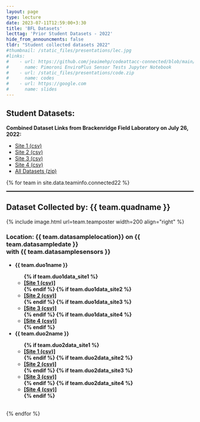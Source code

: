 ```yaml
---
layout: page
type: lecture
date: 2023-07-11T12:59:00+3:30
title: 'BFL Datasets'
lecttag: 'Prior Student Datasets - 2022'
hide_from_announcments: false
tldr: "Student collected datasets 2022"
#thumbnail: /static_files/presentations/lec.jpg
#links: 
#    - url: https://github.com/jeaimehp/codeattacc-connected/blob/main/Notebook/EnviroPlus-test-example.ipynb
#      name: Pimoroni EnviroPlus Sensor Tests Jupyter Notebook
#    - url: /static_files/presentations/code.zip
#      name: codes
#    - url: https://google.com
#      name: slides
---
```

## Student Datasets:

**Combined Dataset Links from Brackenridge Field Laboratory on July 26, 2022:**
- [Site 1 (csv)](https://github.com/jeaimehp/codeattacc-connected/blob/main/static_files/group_datasets/connected22/site-1_all.csv)
- [Site 2 (csv)](https://github.com/jeaimehp/codeattacc-connected/blob/main/static_files/group_datasets/connected22/site-2_all.csv)
- [Site 3 (csv)](https://github.com/jeaimehp/codeattacc-connected/blob/main/static_files/group_datasets/connected22/site-3_all.csv)
- [Site 4 (csv)](https://github.com/jeaimehp/codeattacc-connected/blob/main/static_files/group_datasets/connected22/site-4_all.csv)
- [All Datasets (zip)](https://github.com/jeaimehp/codeattacc-connected/blob/main/static_files/group_datasets/connected22/all-site-datasets.zip)


{% for team in site.data.teaminfo.connected22 %}
<div style="border-top: 2px solid black;">
<h2>Dataset Collected by: {{ team.quadname }}</h2>
{% include image.html url=team.teamposter width=200 align="right" %}
<h3>Location: {{ team.datasamplelocation}} on {{ team.datasampledate }} <br> with {{ team.datasamplesensors }}</h3>




<ul style="font-weight: bold;">
  <li> {{ team.duo1name }} </li>
    <ul>
    {% if team.duo1data_site1 %}
      <li><a href="https://github.com/jeaimehp/codeattacc-connected/blob/main{{ team.duo1data_site1 }}">[Site 1 (csv)]</a></li>
    {% endif %}
    {% if team.duo1data_site2 %}
     <li><a href="https://github.com/jeaimehp/codeattacc-connected/blob/main{{ team.duo1data_site2 }}">[Site 2 (csv)]</a> </li>
    {% endif %}
    {% if team.duo1data_site3 %}
      <li><a href="https://github.com/jeaimehp/codeattacc-connected/blob/main{{ team.duo1data_site3 }}">[Site 3 (csv)]</a> </li>
    {% endif %}
    {% if team.duo1data_site4 %}
      <li><a href="https://github.com/jeaimehp/codeattacc-connected/blob/main{{ team.duo1data_site4 }}">[Site 4 (csv)]</a> </li>
    {% endif %}
    </ul>
  <li> {{ team.duo2name }} </li>
    <ul>
    {% if team.duo2data_site1 %}
      <li><a href="https://github.com/jeaimehp/codeattacc-connected/blob/main{{ team.duo2data_site1 }}">[Site 1 (csv)]</a> </li>
    {% endif %}
    {% if team.duo2data_site2 %}
     <li><a href="https://github.com/jeaimehp/codeattacc-connected/blob/main{{ team.duo2data_site2 }}">[Site 2 (csv)]</a> </li>
    {% endif %}
    {% if team.duo2data_site3 %}
      <li><a href="https://github.com/jeaimehp/codeattacc-connected/blob/main{{ team.duo2data_site3 }}">[Site 3 (csv)]</a> </li>
    {% endif %}
    {% if team.duo2data_site4 %}
     <li><a href="https://github.com/jeaimehp/codeattacc-connected/blob/main{{ team.duo2data_site4 }}">[Site 4 (csv)]</a> </li>
    {% endif %}
    </ul>
</ul>
<br>
</div>
{% endfor %}




